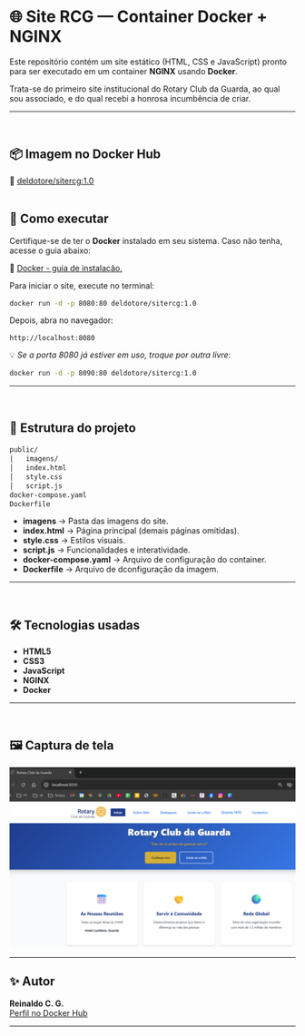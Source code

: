 # 🌐 Site RCG — Container Docker + NGINX

Este repositório contém um site estático (HTML, CSS e JavaScript) pronto para ser executado em um container **NGINX** usando **Docker**.

Trata-se do primeiro site institucional do Rotary Club da Guarda, ao qual sou associado, e do qual recebi a honrosa incumbência de criar.
***
<br>


## 📦 Imagem no Docker Hub
🔗 [deldotore/sitercg:1.0](https://hub.docker.com/r/deldotore/sitercg)
<br>
<br>


## 🚀 Como executar

Certifique-se de ter o **Docker** instalado em seu sistema. Caso não tenha, acesse o guia abaixo:

🔗 [Docker - guia de instalação.](https://docs.docker.com/desktop/setup/install/windows-install/)

Para iniciar o site, execute no terminal:

```bash
docker run -d -p 8080:80 deldotore/sitercg:1.0
```

Depois, abra no navegador:
```
http://localhost:8080
```

💡 *Se a porta 8080 já estiver em uso, troque por outra livre*:
```bash
docker run -d -p 8090:80 deldotore/sitercg:1.0
```

---
<br>


## 📂 Estrutura do projeto
```
public/
|   imagens/
│   index.html
│   style.css
│   script.js
docker-compose.yaml
Dockerfile
```
- **imagens** → Pasta das imagens do site.
- **index.html** → Página principal (demais páginas omitidas).
- **style.css** → Estilos visuais.
- **script.js** → Funcionalidades e interatividade.
- **docker-compose.yaml** → Arquivo de configuração do container.
- **Dockerfile** → Arquivo de dconfiguração da imagem.

---
<br>

## 🛠️ Tecnologias usadas
- **HTML5**
- **CSS3**
- **JavaScript**
- **NGINX**
- **Docker**

---
<br>

## 🖼️ Captura de tela

![Exemplo](assets/print_rcg.png)


---

## ✨ Autor
**Reinaldo C. G.**  
[Perfil no Docker Hub](https://hub.docker.com/u/deldotore)

---

